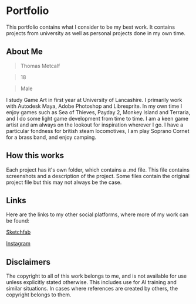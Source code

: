 # Portfolio

This portfolio contains what I consider to be my best work. It contains projects from university as well as personal projects done in my own time.

## About Me

> Thomas Metcalf

> 18

> Male

I study Game Art in first year at University of Lancashire. I primarily work with Autodesk Maya, Adobe Photoshop and Libresprite. In my own time I enjoy games such as Sea of Thieves, Payday 2, Monkey Island and Terraria, and I do some light game development from time to time. I am a keen game artist and am always on the lookout for inspiration wherever I go. I have a particular fondness for british steam locomotives, I am play Soprano Cornet for a brass band, and enjoy camping.

## How this works

Each project has it's own folder, which contains a .md file. This file contains screenshots and a description of the project. Some files contain the original project file but this may not always be the case.

## Links

Here are the links to my other social platforms, where more of my work can be found:

[Sketchfab](https://sketchfab.com/thomasmetcalf)

[Instagram](https://www.instagram.com/thomasmetcalf.art/)

## Disclaimers

The copyright to all of this work belongs to me, and is not available for use unless explicitly stated otherwise. This includes use for AI training and similar situations. In cases where references are created by others, the copyright belongs to them.
